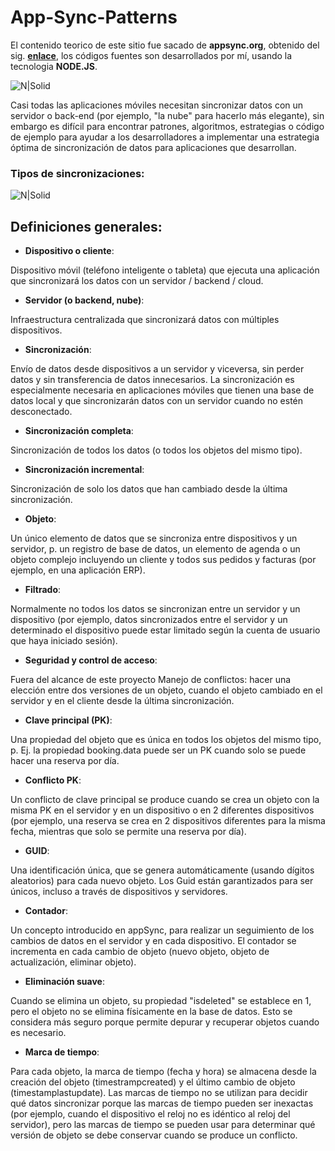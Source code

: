 # App-Sync-Patterns
El contenido teorico de este sitio fue sacado de **appsync.org**, obtenido del sig. **[enlace]**, los códigos fuentes son desarrollados por mí, usando la tecnologia **NODE.JS**.

[enlace]:https://www.slideshare.net/nikonelissen/appsyncorg-opensource-patterns-and-code-for-data-synchronization-in-mobile-apps

![N|Solid](http://damiancipolat.com/webFiles/appsync.png)

Casi todas las aplicaciones móviles necesitan sincronizar datos con un servidor o back-end (por ejemplo, "la nube" para hacerlo más elegante), sin embargo es difícil para encontrar patrones, algoritmos, estrategias o código de ejemplo para ayudar a los desarrolladores a implementar una estrategia óptima de sincronización de datos para aplicaciones que desarrollan.

### Tipos de sincronizaciones:
![N|Solid](http://damiancipolat.com/webFiles/appsync2.png)

## Definiciones generales:

- **Dispositivo o cliente**:

Dispositivo móvil (teléfono inteligente o tableta) que ejecuta una aplicación que sincronizará los datos con un servidor / backend / cloud.
- **Servidor (o backend, nube)**:

Infraestructura centralizada que sincronizará datos con múltiples dispositivos.

- **Sincronización**: 

Envío de datos desde dispositivos a un servidor y viceversa, sin perder datos y sin transferencia de datos innecesarios. La sincronización es especialmente necesaria en aplicaciones móviles que tienen una base de datos local y que sincronizarán datos con un servidor cuando no estén desconectado.

- **Sincronización completa**: 

Sincronización de todos los datos (o todos los objetos del mismo tipo).

- **Sincronización incremental**: 

Sincronización de solo los datos que han cambiado desde la última sincronización.

- **Objeto**: 

Un único elemento de datos que se sincroniza entre dispositivos y un servidor, p. un registro de base de datos, un elemento de agenda o un objeto complejo incluyendo un cliente y todos sus pedidos y facturas (por ejemplo, en una aplicación ERP).

- **Filtrado**: 

Normalmente no todos los datos se sincronizan entre un servidor y un dispositivo (por ejemplo, datos sincronizados entre el servidor y un determinado el dispositivo puede estar limitado según la cuenta de usuario que haya iniciado sesión).

- **Seguridad y control de acceso**:

Fuera del alcance de este proyecto Manejo de conflictos: hacer una elección entre dos versiones de un objeto, cuando el objeto cambiado en el servidor y en el cliente desde la última sincronización.

- **Clave principal (PK)**:

Una propiedad del objeto que es única en todos los objetos del mismo tipo, p. Ej. la propiedad booking.data puede ser un PK cuando solo se puede hacer una reserva por día.

- **Conflicto PK**: 

Un conflicto de clave principal se produce cuando se crea un objeto con la misma PK en el servidor y en un dispositivo o en 2 diferentes dispositivos (por ejemplo, una reserva se crea en 2 dispositivos diferentes para la misma fecha, mientras que solo se permite una reserva por día).

- **GUID**: 

Una identificación única, que se genera automáticamente (usando dígitos aleatorios) para cada nuevo objeto. Los Guid están garantizados para ser únicos, incluso a través de dispositivos y servidores.

- **Contador**: 

Un concepto introducido en appSync, para realizar un seguimiento de los cambios de datos en el servidor y en cada dispositivo. El contador se incrementa en cada cambio de objeto (nuevo objeto, objeto de actualización, eliminar objeto).

- **Eliminación suave**: 

Cuando se elimina un objeto, su propiedad "isdeleted" se establece en 1, pero el objeto no se elimina físicamente en la base de datos. Esto se considera más seguro porque permite depurar y recuperar objetos cuando es necesario.

- **Marca de tiempo**: 

Para cada objeto, la marca de tiempo (fecha y hora) se almacena desde la creación del objeto (timestrampcreated) y el último cambio de objeto (timestamplastupdate). Las marcas de tiempo no se utilizan para decidir qué datos sincronizar porque las marcas de tiempo pueden ser inexactas (por ejemplo, cuando el dispositivo el reloj no es idéntico al reloj del servidor), pero las marcas de tiempo se pueden usar para determinar qué versión de objeto se debe conservar cuando se produce un conflicto.
